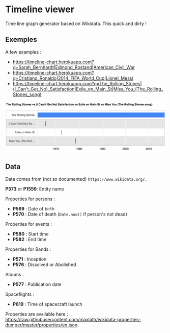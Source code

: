 # Timeline viewer
Time line graph generator based on Wikidata. This quick and dirty !

## Exemples

A few examples :

* https://timeline-chart.herokuapp.com?q=Sarah_Bernhardt|Edmond_Rostand|American_Civil_War
* https://timeline-chart.herokuapp.com?q=Cristiano_Ronaldo|2014_FIFA_World_Cup|Lionel_Messi
* https://timeline-chart.herokuapp.com?q=The_Rolling_Stones|(I_Can't_Get_No)_Satisfaction|Exile_on_Main_St|Miss_You_(The_Rolling_Stones_song)

![](public/image/sample-timeline-chart.png)
## Data

Data comes from (not so documented) `https://www.wikidata.org/`.

**P373** or **P1559**: Entity name

Properties for persons :
* **P569** : Date of birth
* **P570** : Date of death (`Date.now()` if person's not dead)

Properties for events :
* **P580** : Start time
* **P582** : End time

Properties for Bands :
* **P571** : Inception
* **P576** : Dissolved or Abolished

Albums :
* **P577** : Publication date

Spaceflights :
* **P619** : Time of spacecraft launch

Properties are available here : https://raw.githubusercontent.com/maxlath/wikidata-properties-dumper/master/properties/en.json.
